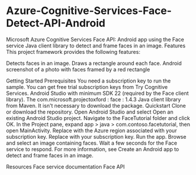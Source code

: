 # Azure-Cognitive-Services-Face-Detect-API-Android
Microsoft Azure Cognitive Services Face API: Android app using the Face service Java client library to detect and frame faces in an image.
Features
This project framework provides the following features:

Detects faces in an image.
Draws a rectangle around each face.
Android screenshot of a photo with faces framed by a red rectangle

Getting Started
Prerequisites
You need a subscription key to run the sample. You can get free trial subscription keys from Try Cognitive Services.
Android Studio with minimum SDK 22 (required by the Face client library).
The com.microsoft.projectoxford : face : 1.4.3 Java client library from Maven. It isn't necessary to download the package.
Quickstart
Clone or download the repository.
Open Android Studio and select Open an existing Android Studio project.
Navigate to the FaceTutorial folder and click OK.
In the Project pane, expand app > java > com.contoso.facetutorial, then open MainActivity.
Replace <API endpoint> with the Azure region associated with your subscription key.
Replace <Subscription Key> with your subscription key.
Run the app.
Browse and select an image containing faces.
Wait a few seconds for the Face service to respond.
For more information, see Create an Android app to detect and frame faces in an image.

Resources
Face service documentation
Face API
